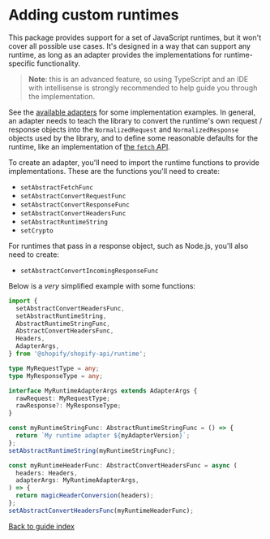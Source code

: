 # Adding custom runtimes

This package provides support for a set of JavaScript runtimes, but it won't cover all possible use cases.
It's designed in a way that can support any runtime, as long as an adapter provides the implementations for runtime-specific functionality.

> **Note**: this is an advanced feature, so using TypeScript and an IDE with intellisense is strongly recommended to help guide you through the implementation.

See the [available adapters](../../adapters/) for some implementation examples.
In general, an adapter needs to teach the library to convert the runtime's own request / response objects into the `NormalizedRequest` and `NormalizedResponse` objects used by the library, and to define some reasonable defaults for the runtime, like an implementation of [the `fetch` API](https://developer.mozilla.org/en-US/docs/Web/API/Fetch_API).

To create an adapter, you'll need to import the runtime functions to provide implementations.
These are the functions you'll need to create:

- `setAbstractFetchFunc`
- `setAbstractConvertRequestFunc`
- `setAbstractConvertResponseFunc`
- `setAbstractConvertHeadersFunc`
- `setAbstractRuntimeString`
- `setCrypto`

For runtimes that pass in a response object, such as Node.js, you'll also need to create:

- `setAbstractConvertIncomingResponseFunc`

Below is a _very_ simplified example with some functions:

```ts
import {
  setAbstractConvertHeadersFunc,
  setAbstractRuntimeString,
  AbstractRuntimeStringFunc,
  AbstractConvertHeadersFunc,
  Headers,
  AdapterArgs,
} from '@shopify/shopify-api/runtime';

type MyRequestType = any;
type MyResponseType = any;

interface MyRuntimeAdapterArgs extends AdapterArgs {
  rawRequest: MyRequestType;
  rawResponse?: MyResponseType;
}

const myRuntimeStringFunc: AbstractRuntimeStringFunc = () => {
  return `My runtime adapter ${myAdapterVersion}`;
};
setAbstractRuntimeString(myRuntimeStringFunc);

const myRuntimeHeaderFunc: AbstractConvertHeadersFunc = async (
  headers: Headers,
  adapterArgs: MyRuntimeAdapterArgs,
) => {
  return magicHeaderConversion(headers);
};
setAbstractConvertHeadersFunc(myRuntimeHeaderFunc);
```

[Back to guide index](../../README.md#guides)
